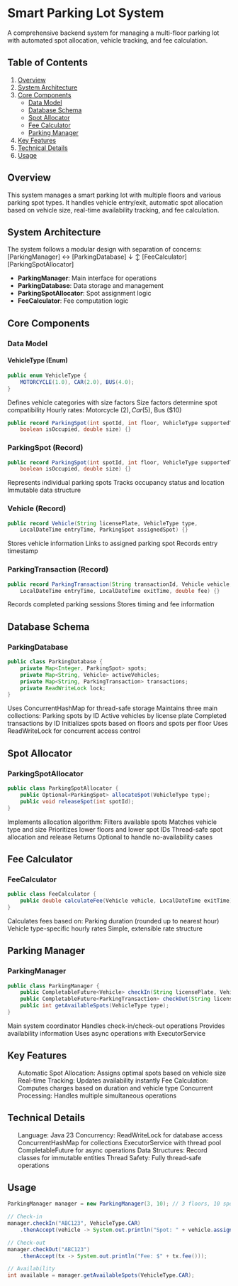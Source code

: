 # Smart Parking Lot System

A comprehensive backend system for managing a multi-floor parking lot with automated spot allocation, vehicle tracking, and fee calculation.

## Table of Contents
1. [Overview](#overview)
2. [System Architecture](#system-architecture)
3. [Core Components](#core-components)
   - [Data Model](#data-model)
   - [Database Schema](#database-schema)
   - [Spot Allocator](#spot-allocator)
   - [Fee Calculator](#fee-calculator)
   - [Parking Manager](#parking-manager)
4. [Key Features](#key-features)
5. [Technical Details](#technical-details)
6. [Usage](#usage)

## Overview
This system manages a smart parking lot with multiple floors and various parking spot types. It handles vehicle entry/exit, automatic spot allocation based on vehicle size, real-time availability tracking, and fee calculation.

## System Architecture
The system follows a modular design with separation of concerns:
[ParkingManager] ↔ [ParkingDatabase]
↓              ↕
[FeeCalculator]   [ParkingSpotAllocator]

- **ParkingManager**: Main interface for operations
- **ParkingDatabase**: Data storage and management
- **ParkingSpotAllocator**: Spot assignment logic
- **FeeCalculator**: Fee computation logic

## Core Components

### Data Model
#### VehicleType (Enum)
```java
public enum VehicleType {
    MOTORCYCLE(1.0), CAR(2.0), BUS(4.0);
}
```
Defines vehicle categories with size factors
Size factors determine spot compatibility
Hourly rates: Motorcycle ($2), Car ($5), Bus ($10)

```java
public record ParkingSpot(int spotId, int floor, VehicleType supportedType, 
    boolean isOccupied, double size) {}
```
### ParkingSpot (Record)
```java
public record ParkingSpot(int spotId, int floor, VehicleType supportedType, 
    boolean isOccupied, double size) {}
```
Represents individual parking spots
Tracks occupancy status and location
Immutable data structure
### Vehicle (Record)
```java
public record Vehicle(String licensePlate, VehicleType type, 
    LocalDateTime entryTime, ParkingSpot assignedSpot) {}
```
Stores vehicle information
Links to assigned parking spot
Records entry timestamp
### ParkingTransaction (Record)
```java
public record ParkingTransaction(String transactionId, Vehicle vehicle, 
    LocalDateTime entryTime, LocalDateTime exitTime, double fee) {}
```
Records completed parking sessions
Stores timing and fee information
## Database Schema
### ParkingDatabase
```java
public class ParkingDatabase {
    private Map<Integer, ParkingSpot> spots;
    private Map<String, Vehicle> activeVehicles;
    private Map<String, ParkingTransaction> transactions;
    private ReadWriteLock lock;
}
```
Uses ConcurrentHashMap for thread-safe storage
Maintains three main collections:
Parking spots by ID
Active vehicles by license plate
Completed transactions by ID
Initializes spots based on floors and spots per floor
Uses ReadWriteLock for concurrent access control
## Spot Allocator
### ParkingSpotAllocator
```java
public class ParkingSpotAllocator {
    public Optional<ParkingSpot> allocateSpot(VehicleType type);
    public void releaseSpot(int spotId);
}
```
Implements allocation algorithm:
Filters available spots
Matches vehicle type and size
Prioritizes lower floors and lower spot IDs
Thread-safe spot allocation and release
Returns Optional to handle no-availability cases
## Fee Calculator
### FeeCalculator
```java
public class FeeCalculator {
    public double calculateFee(Vehicle vehicle, LocalDateTime exitTime);
}
```
Calculates fees based on:
Parking duration (rounded up to nearest hour)
Vehicle type-specific hourly rates
Simple, extensible rate structure
## Parking Manager
### ParkingManager
```java
public class ParkingManager {
    public CompletableFuture<Vehicle> checkIn(String licensePlate, VehicleType type);
    public CompletableFuture<ParkingTransaction> checkOut(String licensePlate);
    public int getAvailableSpots(VehicleType type);
}
```
Main system coordinator
Handles check-in/check-out operations
Provides availability information
Uses async operations with ExecutorService
## Key Features
<ol>Automatic Spot Allocation: Assigns optimal spots based on vehicle size
Real-time Tracking: Updates availability instantly
Fee Calculation: Computes charges based on duration and vehicle type
Concurrent Processing: Handles multiple simultaneous operations
</ol>

## Technical Details
<ol>Language: Java 23
Concurrency:
ReadWriteLock for database access
ConcurrentHashMap for collections
ExecutorService with thread pool
CompletableFuture for async operations
Data Structures: Record classes for immutable entities
Thread Safety: Fully thread-safe operations
</ol>

## Usage
```java
ParkingManager manager = new ParkingManager(3, 10); // 3 floors, 10 spots each

// Check-in
manager.checkIn("ABC123", VehicleType.CAR)
    .thenAccept(vehicle -> System.out.println("Spot: " + vehicle.assignedSpot().spotId()));

// Check-out
manager.checkOut("ABC123")
    .thenAccept(tx -> System.out.println("Fee: $" + tx.fee()));

// Availability
int available = manager.getAvailableSpots(VehicleType.CAR);
```
